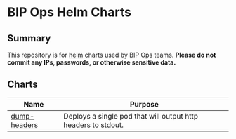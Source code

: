 # BIP Ops Helm Charts

## Summary

This repository is for [helm](https://helm.sh) charts used by BIP Ops teams. **Please do not commit any IPs, passwords, or otherwise sensitive data.**

## Charts

| Name | Purpose |
| --- | --- |
| [dump-headers](charts/dump-headers/) | Deploys a single pod that will output http headers to stdout. |
